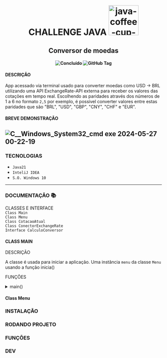 <h1 align="center">
  CHALLENGE JAVA <img width="96" height="96" src="https://img.icons8.com/color/96/java-coffee-cup-logo--v1.png" alt="java-coffee-cup-logo--v1"/>
</h1>  

<h2 align="center">
  Conversor de moedas
</h2>
   
<h4 align="center">  
  
  ![Concluído](http://img.shields.io/static/v1?label=&message=CONCLUÍDO&color=GREEN&style=for-the-badge)
  ![GitHub Tag](https://img.shields.io/github/v/tag/SrJohn369/Java-Conversor-de-Moedas-Challenge?style=for-the-badge&label=Version)
</h4>  
  
#### DESCRIÇÃO
App acessado via terminal usado para converter moedas como USD -> BRL utilizando uma API ExchangeRate-API externa para receber os valores das cotações em tempo real. Escolhendo as paridades através dos números de 1 a 6 no formato `2,5` por exemplo, é possível converter valores entre estas paridades que são "BRL", "USD", "GBP", "CNY", "CHF" e "EUR".  
#### BREVE DEMONSTRAÇÃO
![C__Windows_System32_cmd exe 2024-05-27 00-22-19](https://github.com/SrJohn369/Java-Conversor-de-Moedas-Challenge/assets/106630200/d68773b8-4e1d-4462-8394-ee8cdeb8024f)
---  
### TECNOLOGIAS
- `Java21`
- `InteliJ IDEA`
- `S.O. Windows 10`  
---  
### DOCUMENTAÇÃO :books:
CLASSES E INTERFACE  
`Class Main`  
`Class Menu`  
`Class CotacaoAtual`  
`Class ConectorExchangeRate`  
`Interface CalculoConversor`  

#### CLASS MAIN  
DESCRIÇÃO  
  
A classe é usada para iniciar a aplicação. Uma instância `menu` da classe `Menu` usando a função inicia()  
  
FUNÇÕES  
<details>
  <summary>main()</summary>
  - Modificador de acesso: `public`  
  - 
</details>

#### Class Menu

### INSTALAÇÃO
### RODANDO PROJETO
### FUNÇÕES
### DEV
